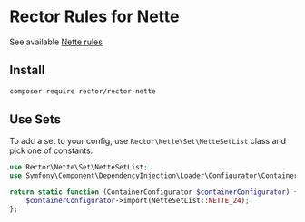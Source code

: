 # Rector Rules for Nette

See available [Nette rules](/docs/rector_rules_overview.md)

## Install

```bash
composer require rector/rector-nette
```

## Use Sets

To add a set to your config, use `Rector\Nette\Set\NetteSetList` class and pick one of constants:

```php
use Rector\Nette\Set\NetteSetList;
use Symfony\Component\DependencyInjection\Loader\Configurator\ContainerConfigurator;

return static function (ContainerConfigurator $containerConfigurator) {
    $containerConfigurator->import(NetteSetList::NETTE_24);
};
```
